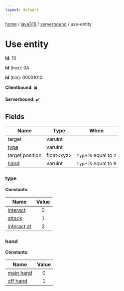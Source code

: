 ```yaml
---
layout: default
---
```


[home](/)  /  [java316](/protocol/java316)  /  [serverbound](/protocol/java316/serverbound)  /  use-entity

# Use entity

**Id**: 10

**Id** (hex): 0A

**Id** (bin): 00001010

**Clientbound**: ✖️

**Serverbound**: ✔️

## Fields

Name | Type | When
---|---|:---:
target | varuint | 
[type](#type) | varuint | 
target position | float&lt;xyz&gt; | <code>type</code> is equal to <code>2</code>
[hand](#hand) | varuint | <code>type</code> is equal to <code>0 |  | type</code> is equal to <code>2</code>

### type

**Constants**:

Name | Value
---|:---:
[interact](type_interact) | 0
[attack](type_attack) | 1
[interact at](type_interact-at) | 2

### hand

**Constants**:

Name | Value
---|:---:
[main hand](hand_main-hand) | 0
[off hand](hand_off-hand) | 1

